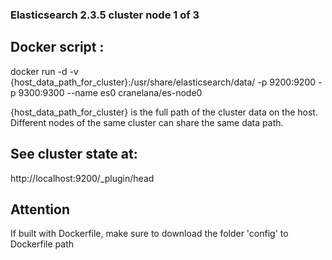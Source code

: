 ### Elasticsearch 2.3.5 cluster node 1 of 3

## Docker script :
docker run -d -v {host_data_path_for_cluster}:/usr/share/elasticsearch/data/ -p 9200:9200 -p 9300:9300 --name es0 cranelana/es-node0 

{host_data_path_for_cluster} is the full path of the cluster data on the host. Different nodes of the same cluster can share the same data path.

## See cluster state at:
http://localhost:9200/_plugin/head

## Attention 
If built with Dockerfile, make sure to download the folder 'config' to Dockerfile path

